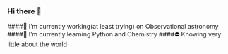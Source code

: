 ### Hi there 👋
####🔭 I’m currently working(at least trying) on Observational astronomy
####🌱 I’m currently learning Python and Chemistry
####⛔ Knowing very little about the world
<!--
**codestoler/codestoler** is a ✨ _special_ ✨ repository because its `README.md` (this file) appears on your GitHub profile.

Here are some ideas to get you started:

- 🔭 I’m currently working on ...
- 🌱 I’m currently learning ...
- 👯 I’m looking to collaborate on ...
- 🤔 I’m looking for help with ...
- 💬 Ask me about ...
- 📫 How to reach me: ...
- 😄 Pronouns: ...
- ⚡ Fun fact: ...
-->
